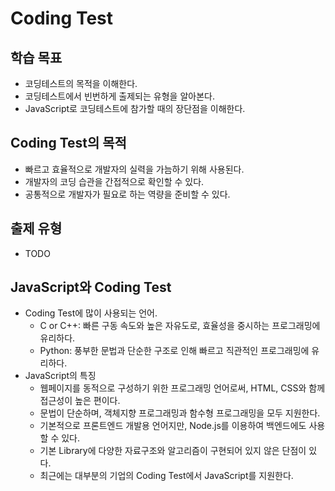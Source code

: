 # Coding Test

## 학습 목표

- 코딩테스트의 목적을 이해한다.
- 코딩테스트에서 빈번하게 출제되는 유형을 알아본다.
- JavaScript로 코딩테스트에 참가할 때의 장단점을 이해한다.

## Coding Test의 목적

- 빠르고 효율적으로 개발자의 실력을 가늠하기 위해 사용된다.
- 개발자의 코딩 습관을 간접적으로 확인할 수 있다.
- 공통적으로 개발자가 필요로 하는 역량을 준비할 수 있다.

## 출제 유형

- TODO

## JavaScript와 Coding Test

- Coding Test에 많이 사용되는 언어.
  - C or C++: 빠른 구동 속도와 높은 자유도로, 효율성을 중시하는 프로그래밍에 유리하다.
  - Python: 풍부한 문법과 단순한 구조로 인해 빠르고 직관적인 프로그래밍에 유리하다.
- JavaScript의 특징
  - 웹페이지를 동적으로 구성하기 위한 프로그래밍 언어로써, HTML, CSS와 함께 접근성이 높은 편이다.
  - 문법이 단순하며, 객체지향 프로그래밍과 함수형 프로그래밍을 모두 지원한다.
  - 기본적으로 프론트엔드 개발용 언어지만, Node.js를 이용하여 백엔드에도 사용할 수 있다.
  - 기본 Library에 다양한 자료구조와 알고리즘이 구현되어 있지 않은 단점이 있다.
  - 최근에는 대부분의 기업의 Coding Test에서 JavaScript를 지원한다.
